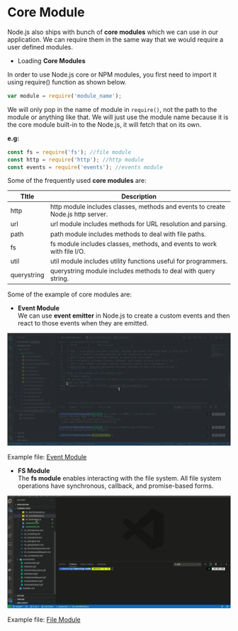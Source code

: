 # Core Module

Node.js also ships with bunch of **core modules** which we can use in our application. We can require them in the same way that we would require a user defined modules.  

- Loading **Core Modules**  

In order to use Node.js core or NPM modules, you first need to import it using require() function as shown below.

```javascript
var module = require('module_name');
```

We will only pop in the name of module in `require()`, not the path to the module or anything like that. We will just use the module name because it is the core module built-in to the Node.js, it will fetch that on its own.  

**e.g:**
```javascript
const fs = require('fs'); //file module
const http = require('http'); //http module
const events = require('events'); //events module
```

Some of the frequently used **core modules** are: 

| TItle        |      Description             |
|--------------|------------------------------|
| http | http module includes classes, methods and events to create Node.js http server. |
| url | url module includes methods for URL resolution and parsing. |
| path | path module includes methods to deal with file paths. |
| fs | fs module includes classes, methods, and events to work with file I/O. |
| util | util module includes utility functions useful for programmers. |
| querystring | querystring module includes methods to deal with query string. |

Some of the example of core modules are: 
- **Event Module**  
We can use **event emitter** in Node.js to create a custom events and then react to those events when they are emitted.  

![Event Module](../screenshots/eventEmitter.gif)

Example file: [Event Module](./examples/08_eventModule.js) 

- **FS Module**  
The **fs module** enables interacting with the file system. All file system operations have synchronous, callback, and promise-based forms. 

![File Module](../screenshots/fsModule.gif)

Example file: [File Module](./examples/09_fileModule.js)
